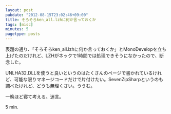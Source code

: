 ```yaml
---
layout: post
pubdate: "2012-08-15T23:02:46+09:00"
title: そろそろken_all.lzhに何か言っておくか
tags: [misc]
minutes: 5
pagetype: posts
---
```

表題の通り、「そろそろken_all.lzhに何か言っておくか」とMonoDevelopを立ち上げたのだけれど、LZHがネックで1時間では処理できそうになかったので、断念した。

UNLHA32.DLLを使うと良いというのはたくさんのページで書かれているけれど、可能な限りマネージコードだけで片付けたい。SevenZipSharpというのも調べたけれど、どうも無理くさい。ううむ。

一晩ほど寝て考える。迷言。

5 min.
